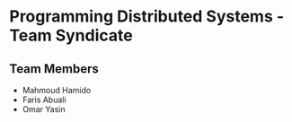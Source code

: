 # Programming Distributed Systems - Team Syndicate

## Team Members

- Mahmoud Hamido
- Faris Abuali
- Omar Yasin
